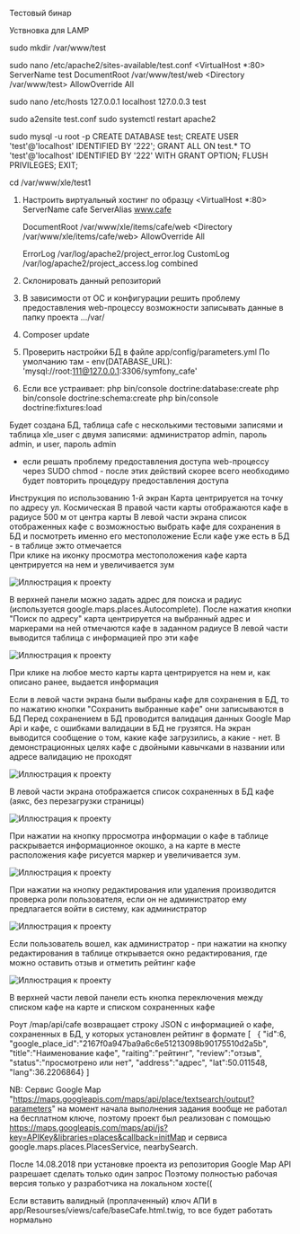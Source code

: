 Тестовый бинар

Уствновка для LAMP

sudo mkdir /var/www/test

sudo nano /etc/apache2/sites-available/test.conf
<VirtualHost *:80>
    ServerName test
    DocumentRoot /var/www/test/web
    <Directory /var/www/test>
        AllowOverride All
    </Directory>
</VirtualHost>

sudo nano /etc/hosts
127.0.0.1       localhost
127.0.0.3       test

sudo a2ensite test.conf
sudo systemctl restart apache2

sudo mysql -u root -p
CREATE DATABASE test;
CREATE USER 'test'@'localhost' IDENTIFIED BY '222';
GRANT ALL ON test.* TO 'test'@'localhost' IDENTIFIED BY '222' WITH GRANT OPTION;
FLUSH PRIVILEGES;
EXIT;

cd /var/www/xle/test1








1. Настроить виртуальный хостинг по образцу
<VirtualHost *:80>
    ServerName cafe
    ServerAlias www.cafe

    DocumentRoot /var/www/xle/items/cafe/web
    <Directory /var/www/xle/items/cafe/web>
        AllowOverride All        
    </Directory>

    ErrorLog /var/log/apache2/project_error.log
    CustomLog /var/log/apache2/project_access.log combined
</VirtualHost>

2. Склонировать данный репозиторий


3. В зависимости от ОС и конфигурации решить проблему предоставления web-процессу возможности записывать данные в папку проекта .../var/
4. Composer update
5. Проверить настройки БД в файле app/config/parameters.yml
По умолчанию там - env(DATABASE_URL): 'mysql://root:111@127.0.0.1:3306/symfony_cafe'
6. Если все устраивает:
php bin/console doctrine:database:create
php bin/console doctrine:schema:create
php bin/console doctrine:fixtures:load
  
  Будет создана БД, таблица cafe с несколькими тестовыми записями и таблица xle_user с двумя записями: администратор
  admin, пароль admin, и user, пароль admin
  
* если решать проблему предоставления доступа web-процессу через SUDO chmod - после этих действий скорее всего необходимо
 будет повторить процедуру предоставления доступа
  
Инструкция по использованию
1-й экран
Карта центрируется на точку по адресу ул. Космическая
В правой части карты отображаются кафе в радиусе 500 м от центра карты
В левой части экрана список отображенных кафе с возможностью выбрать кафе для сохранения в БД и посмотреть именно его местоположение
Если кафе уже есть в БД - в таблице эжто отмечается  
При клике на иконку просмотра местоположения кафе карта центрируется на нем и увеличивается зум
  
  ![Иллюстрация к проекту](map1.png)
  
В верхней панели можно задать адрес для поиска и радиус (используется google.maps.places.Autocomplete). После
нажатия кнопки "Поиск по адресу" карта центрируется на выбранный адрес и маркерами на ней отмечаются кафе в заданном радиусе
В левой части выводится таблица с информацией про эти кафе

   ![Иллюстрация к проекту](map2.png)

При клике на любое место карты карта центрируется на нем и, как описано ранее, выдается информация

Если в левой части экрана были выбраны кафе для сохранения в БД, то по нажатию кнопки "Сохранить выбранные кафе" они записываются в БД
Перед сохранением в БД проводится валидация данных Google Map Api и кафе, с ошибками валидации в БД не грузятся.
На экран выводится сообщение о том, какие кафе загрузились, а какие - нет.
В демонстрационных целях кафе с двойными кавычками в названии или адресе валидацию не проходят

   ![Иллюстрация к проекту](map21.png)
   
В левой части экрана отображается список сохраненных в БД кафе (аякс, без перезагрузки страницы)

   ![Иллюстрация к проекту](map22.png)

При нажатии на кнопку прросмотра информации о кафе в таблице раскрывается информационное окошко,
а на карте в месте расположения кафе рисуется маркер и увеличивается зум.

   ![Иллюстрация к проекту](map4.png)
   
При нажатии на кнопку редактирования или удаления производится проверка роли пользователя, если он не администратор
ему предлагается войти в систему, как администратор

   ![Иллюстрация к проекту](mapPswd.png)
   
Если пользователь вошел, как администратор - при нажатии на кнопку редактирования в таблице открывается 
окно редактирования, где можно оставить отзыв и отметить рейтинг кафе

   ![Иллюстрация к проекту](map5.png)

В верхней части левой панели есть кнопка переключения между списком кафе на карте и списком сохраненных кафе

Роут /map/api/cafe возвращает строку JSON с информацией о кафе, сохраненных в БД, у которых установлен рейтинг
в формате 
[
  {
   "id":6,
   "google_place_id":"2167f0a947ba9a6c6e51213098b90175510d2a5b",
   "title":"Наименование кафе",
   "raiting":"рейтинг",
   "review":"отзыв",
   "status":"просмотрено или нет",
   "address":"адрес",
   "lat":50.011548,
   "lang":36.2206864}
]

NB:
Сервис Google Map "https://maps.googleapis.com/maps/api/place/textsearch/output?parameters"
на момент начала выполнения задания вообще не работал на бесплатном ключе, поэтому проект был реализован
с помощью  https://maps.googleapis.com/maps/api/js?key=APIKey&libraries=places&callback=initMap
и сервиса google.maps.places.PlacesService, nearbySearch.

После 14.08.2018 при установке проекта из репозитория Google Map API разрешает сделать только один запрос
Поэтому полностью рабочая версия только у разработчика на локальном хосте((

Если вставить валидный (проплаченный) ключ АПИ в app/Resourses/views/cafe/baseCafe.html.twig, то все будет работать нормально
   

  

